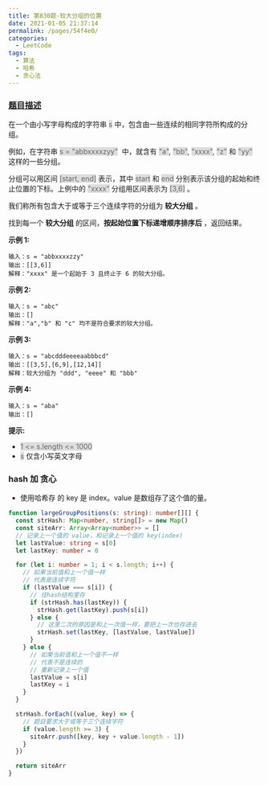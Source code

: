 ```yaml
---
title: 第830题-较大分组的位置
date: 2021-01-05 21:37:14
permalink: /pages/54f4e0/
categories:
  - LeetCode
tags:
  - 算法
  - 哈希
  - 贪心法
---
```


### [题目描述](https://leetcode-cn.com/problems/positions-of-large-groups/)

在一个由小写字母构成的字符串 <span style="background: #ddd; color: #666;">s</span> 中，包含由一些连续的相同字符所构成的分组。

例如，在字符串 <span style="background: #ddd; color: #666;">s = "abbxxxxzyy"</span>  中，就含有 <span style="background: #ddd; color: #666;">"a"</span>, <span style="background: #ddd; color: #666;">"bb"</span>, <span style="background: #ddd; color: #666;">"xxxx"</span>, <span style="background: #ddd; color: #666;">"z"</span> 和 <span style="background: #ddd; color: #666;">"yy"</span> 这样的一些分组。

分组可以用区间 <span style="background: #ddd; color: #666;">[start, end]</span> 表示，其中 <span style="background: #ddd; color: #666;">start</span> 和 <span style="background: #ddd; color: #666;">end</span> 分别表示该分组的起始和终止位置的下标。上例中的 <span style="background: #ddd; color: #666;">"xxxx"</span> 分组用区间表示为 <span style="background: #ddd; color: #666;">[3,6]</span> 。

我们称所有包含大于或等于三个连续字符的分组为 **较大分组** 。

找到每一个 **较大分组** 的区间，**按起始位置下标递增顺序排序后** ，返回结果。

<!-- more -->

**示例 1:**

```
输入：s = "abbxxxxzzy"
输出：[[3,6]]
解释："xxxx" 是一个起始于 3 且终止于 6 的较大分组。
```

**示例 2:**

```
输入：s = "abc"
输出：[]
解释："a","b" 和 "c" 均不是符合要求的较大分组。
```

**示例 3:**

```
输入：s = "abcdddeeeeaabbbcd"
输出：[[3,5],[6,9],[12,14]]
解释：较大分组为 "ddd", "eeee" 和 "bbb"
```

**示例 4:**

```
输入：s = "aba"
输出：[]
```

**提示:**

- <span style="background: #ddd; color: #666;">1 <= s.length <= 1000</span>
- <span style="background: #ddd; color: #666;">s</span> 仅含小写英文字母

### hash 加 贪心

- 使用哈希存 的 key 是 index。value 是数组存了这个值的量。

```TypeScript
function largeGroupPositions(s: string): number[][] {
  const strHash: Map<number, string[]> = new Map()
  const siteArr: Array<Array<number>> = []
  // 记录上一个值的 value，和记录上一个值的 key(index)
  let lastValue: string = s[0]
  let lastKey: number = 0

  for (let i: number = 1; i < s.length; i++) {
    // 如果当前值和上一个值一样
    // 代表是连续字符
    if (lastValue === s[i]) {
      // 往hash结构里存
      if (strHash.has(lastKey)) {
        strHash.get(lastKey).push(s[i])
      } else {
        // 这里二次的原因是和上一次值一样，要把上一次也存进去
        strHash.set(lastKey, [lastValue, lastValue])
      }
    } else {
      // 如果当前值和上一个值不一样
      // 代表不是连续的
      // 重新记录上一个值
      lastValue = s[i]
      lastKey = i
    }
  }

  strHash.forEach((value, key) => {
    // 题目要求大于或等于三个连续字符
    if (value.length >= 3) {
      siteArr.push([key, key + value.length - 1])
    }
  })

  return siteArr
}
```
